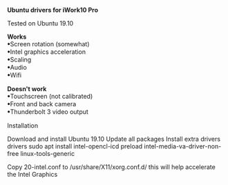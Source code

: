 <b>Ubuntu drivers for iWork10 Pro</b>

Tested on Ubuntu 19.10

<p><b>Works</b><br>
ꔷScreen rotation (somewhat)<br>
ꔷIntel graphics acceleration<br>
ꔷScaling<br>
ꔷAudio<br>
ꔷWifi</p>

<p><b>Doesn't work</b><br>
ꔷTouchscreen (not calibrated)<br>
ꔷFront and back camera<br>
ꔷThunderbolt 3 video output</p>


Installation

Download and install Ubuntu 19.10
Update all packages
Install extra drivers drivers
sudo apt install intel-opencl-icd preload intel-media-va-driver-non-free linux-tools-generic

Copy 20-intel.conf to /usr/share/X11/xorg.conf.d/ this will help accelerate the Intel Graphics

